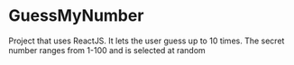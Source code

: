 # GuessMyNumber
Project that uses ReactJS. It lets the user guess up to 10 times. The secret number ranges from 1-100 and is selected at random
